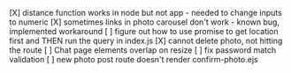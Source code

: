 [X] distance function works in node but not app - needed to change inputs to numeric
[X] sometimes links in photo carousel don't work - known bug, implemented workaround
[ ] figure out how to use promise to get location first and THEN run the query in index.js
[X] cannot delete photo, not hitting the route
[ ] Chat page elements overlap on resize
[ ] fix password match validation
[ ] new photo post route doesn't render confirm-photo.ejs
